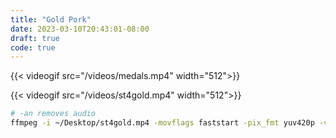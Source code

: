 ```yaml
---
title: "Gold Pork"
date: 2023-03-10T20:43:01-08:00
draft: true
code: true
---
```


{{< videogif src="/videos/medals.mp4" width="512">}}

{{< videogif src="/videos/st4gold.mp4" width="512">}}

```bash
# -an removes audio
ffmpeg -i ~/Desktop/st4gold.mp4 -movflags faststart -pix_fmt yuv420p -vf "scale=240:320" -an st4gold.mp4
```


